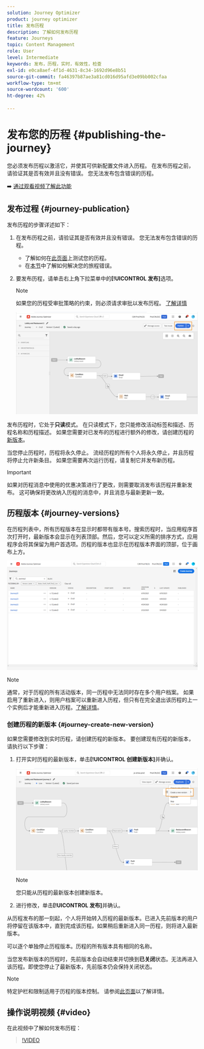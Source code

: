 ```yaml
---
solution: Journey Optimizer
product: journey optimizer
title: 发布历程
description: 了解如何发布历程
feature: Journeys
topic: Content Management
role: User
level: Intermediate
keywords: 发布，历程，实时，有效性，检查
exl-id: e0ca8aef-4f1d-4631-8c34-1692d96e8b51
source-git-commit: fa46397b87ae3a81cd016d95afd3e09bb002cfaa
workflow-type: tm+mt
source-wordcount: '600'
ht-degree: 42%

---
```


# 发布您的历程 {#publishing-the-journey}

您必须发布历程以激活它，并使其可供新配置文件进入历程。 在发布历程之前，请验证其是否有效并且没有错误。 您无法发布包含错误的历程。

➡️ [通过观看视频了解此功能](#video)

## 发布过程 {#journey-publication}

发布历程的步骤详述如下：

1. 在发布历程之前，请验证其是否有效并且没有错误。 您无法发布包含错误的历程。

   * 了解如何在[此页面](testing-the-journey.md)上测试您的历程。
   * 在[本节](../building-journeys/troubleshooting.md#checking-for-errors-before-testing)中了解如何解决您的旅程错误。

1. 要发布历程，请单击右上角下拉菜单中的&#x200B;**[!UICONTROL 发布]**&#x200B;选项。

   >[!NOTE]
   >
   > 如果您的历程受审批策略的约束，则必须请求审批以发布历程。 [了解详情](../test-approve/gs-approval.md)

   ![](assets/journeyuc1_18.png)

发布历程时，它处于&#x200B;**只读**&#x200B;模式。 在只读模式下，您只能修改活动标签和描述、历程名称和历程描述。 如果您需要对已发布的历程进行额外的修改，请创建历程的[新版本](journey-ui.md#journey-versions)。

当您停止历程时，历程将永久停止。 流经历程的所有个人将永久停止，并且历程将停止允许新条目。 如果您需要再次运行历程，请复制它并发布新历程。

>[!IMPORTANT]
>
>如果对历程消息中使用的优惠决策进行了更改，则需要取消发布该历程并重新发布。 这可确保将更改纳入历程的消息中，并且消息与最新更新一致。

## 历程版本 {#journey-versions}

在历程列表中，所有历程版本在显示时都带有版本号。搜索历程时，当应用程序首次打开时，最新版本会显示在列表顶部。然后，您可以定义所需的排序方式，应用程序会将其保留为用户首选项。历程的版本也显示在历程版本界面的顶部，位于画布上方。

![](assets/journeyversions1.png)

>[!NOTE]
>
>通常，对于历程的所有活动版本，同一历程中无法同时存在多个用户档案。 如果启用了重新进入，则用户档案可以重新进入历程，但只有在完全退出该历程的上一个实例后才能重新进入历程。[了解详情](entry-management.md)。

### 创建历程的新版本 {#journey-create-new-version}

如果您需要修改到实时历程，请创建历程的新版本。 要创建现有历程的新版本，请执行以下步骤：

1. 打开实时历程的最新版本，单击&#x200B;**[!UICONTROL 创建新版本]**&#x200B;并确认。

   ![](assets/journeyversions2.png)

   >[!NOTE]
   >
   >您只能从历程的最新版本创建新版本。

1. 进行修改，单击&#x200B;**[!UICONTROL 发布]**&#x200B;并确认。

从历程发布的那一刻起，个人将开始转入历程的最新版本。已进入先前版本的用户将停留在该版本中，直到完成该历程。如果稍后重新进入同一历程，则将进入最新版本。

可以逐个单独停止历程版本。历程的所有版本具有相同的名称。

当您发布新版本的历程时，先前版本会自动结束并切换到&#x200B;**已关闭**&#x200B;状态。无法再进入该历程。即使您停止了最新版本，先前版本仍会保持关闭状态。


>[!NOTE]
>
>特定护栏和限制适用于历程的版本控制。 请参阅[此页面](../start/guardrails.md#journey-versions-journey-versions-g)以了解详情。


## 操作说明视频 {#video}

在此视频中了解如何发布历程：

>[!VIDEO](https://video.tv.adobe.com/v/3424998?quality=12)